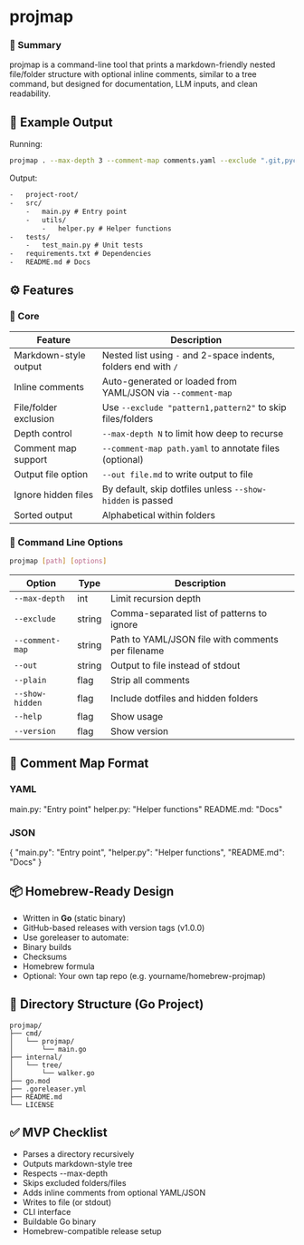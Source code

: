 # projmap

### 📌 Summary

projmap is a command-line tool that prints a markdown-friendly nested
file/folder structure with optional inline comments, similar to a tree command,
but designed for documentation, LLM inputs, and clean readability.

## 📄 Example Output

Running:

```bash
projmap . --max-depth 3 --comment-map comments.yaml --exclude ".git,pycache"
```

Output:

```txt
-   project-root/
-   src/
    -   main.py # Entry point
    -   utils/
        -   helper.py # Helper functions
-   tests/
    -   test_main.py # Unit tests
-   requirements.txt # Dependencies
-   README.md # Docs
```

## ⚙️ Features

### 🔸 Core

| Feature               | Description                                                     |
| --------------------- | --------------------------------------------------------------- |
| Markdown-style output | Nested list using `-` and 2-space indents, folders end with `/` |
| Inline comments       | Auto-generated or loaded from YAML/JSON via `--comment-map`     |
| File/folder exclusion | Use `--exclude "pattern1,pattern2"` to skip files/folders       |
| Depth control         | `--max-depth N` to limit how deep to recurse                    |
| Comment map support   | `--comment-map path.yaml` to annotate files (optional)          |
| Output file option    | `--out file.md` to write output to file                         |
| Ignore hidden files   | By default, skip dotfiles unless `--show-hidden` is passed      |
| Sorted output         | Alphabetical within folders                                     |

### 🔸 Command Line Options

```bash
projmap [path] [options]
```

| Option          | Type   | Description                                       |
| --------------- | ------ | ------------------------------------------------- |
| `--max-depth`   | int    | Limit recursion depth                             |
| `--exclude`     | string | Comma-separated list of patterns to ignore        |
| `--comment-map` | string | Path to YAML/JSON file with comments per filename |
| `--out`         | string | Output to file instead of stdout                  |
| `--plain`       | flag   | Strip all comments                                |
| `--show-hidden` | flag   | Include dotfiles and hidden folders               |
| `--help`        | flag   | Show usage                                        |
| `--version`     | flag   | Show version                                      |

## 📁 Comment Map Format

### YAML

main.py: "Entry point" helper.py: "Helper functions" README.md: "Docs"

### JSON

{ "main.py": "Entry point", "helper.py": "Helper functions", "README.md": "Docs"
}

## 📦 Homebrew-Ready Design

-   Written in **Go** (static binary)
-   GitHub-based releases with version tags (v1.0.0)
-   Use goreleaser to automate:
-   Binary builds
-   Checksums
-   Homebrew formula
-   Optional: Your own tap repo (e.g. yourname/homebrew-projmap)

## 🧱 Directory Structure (Go Project)

```
projmap/
├── cmd/
│   └── projmap/
│       └── main.go
├── internal/
│   └── tree/
│       └── walker.go
├── go.mod
├── .goreleaser.yml
├── README.md
└── LICENSE
```

## ✅ MVP Checklist

-   Parses a directory recursively
-   Outputs markdown-style tree
-   Respects --max-depth
-   Skips excluded folders/files
-   Adds inline comments from optional YAML/JSON
-   Writes to file (or stdout)
-   CLI interface
-   Buildable Go binary
-   Homebrew-compatible release setup
